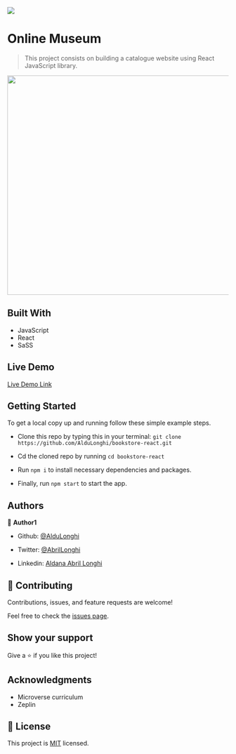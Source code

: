 ![](https://img.shields.io/badge/Microverse-blueviolet)

# Online Museum

> This project consists on building a catalogue website using React JavaScript library.

<img src="./src/assets/screenshot.png" width="600" height="500">

## Built With

- JavaScript
- React
- SaSS

## Live Demo

[Live Demo Link](https://my-amazing-bookstore.herokuapp.com/)


## Getting Started

To get a local copy up and running follow these simple example steps.

- Clone this repo by typing this in your terminal: `git clone https://github.com/AlduLonghi/bookstore-react.git`

- Cd the cloned repo by running `cd bookstore-react`

- Run `npm i` to install necessary dependencies and packages.

- Finally, run `npm start` to start the app.

## Authors

👤 **Author1**

- Github: [@AlduLonghi](https://github.com/AlduLonghi)

- Twitter: [@AbrilLonghi](https://twitter.com/AbrilLonghi)

- Linkedin: [Aldana Abril Longhi](www.linkedin.com/in/aldanalonghi)

## 🤝 Contributing

Contributions, issues, and feature requests are welcome!

Feel free to check the [issues page](issues/).

## Show your support

Give a ⭐️ if you like this project!

## Acknowledgments

- Microverse curriculum
- Zeplin

## 📝 License

This project is [MIT](lic.url) licensed.